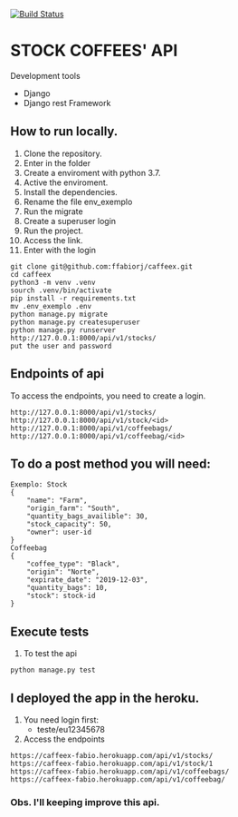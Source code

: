 [![Build Status](https://travis-ci.com/ffabiorj/caffeex.svg?branch=master)](https://travis-ci.com/ffabiorj/caffeex)
# STOCK COFFEES' API
Development tools

* Django
* Django rest Framework

## How to run locally.

1. Clone the repository.
2. Enter in the folder
3. Create a enviroment with python 3.7.
4. Active the enviroment.
5. Install the dependencies.
6. Rename the file env_exemplo
7. Run the migrate
8. Create a superuser login
9. Run the project.
10. Access the link.
11. Enter with the login


```
git clone git@github.com:ffabiorj/caffeex.git
cd caffeex
python3 -m venv .venv
sourch .venv/bin/activate
pip install -r requirements.txt
mv .env_exemplo .env
python manage.py migrate
python manage.py createsuperuser
python manage.py runserver
http://127.0.0.1:8000/api/v1/stocks/
put the user and password
```

## Endpoints of api
To access the endpoints, you need to create a login.
```
http://127.0.0.1:8000/api/v1/stocks/
http://127.0.0.1:8000/api/v1/stock/<id>
http://127.0.0.1:8000/api/v1/coffeebags/
http://127.0.0.1:8000/api/v1/coffeebag/<id>

```

## To do a post method you will need:

```
Exemplo: Stock
{
    "name": "Farm",
    "origin_farm": "South",
    "quantity_bags_availible": 30,
    "stock_capacity": 50,
    "owner": user-id
}
Coffeebag
{
    "coffee_type": "Black",
    "origin": "Norte",
    "expirate_date": "2019-12-03",
    "quantity_bags": 10,
    "stock": stock-id   
}

```

## Execute tests
1. To test the api

```
python manage.py test
```

## I deployed the app in the heroku.
1. You need login first: 
    - teste/eu12345678
2. Access the endpoints

```
https://caffeex-fabio.herokuapp.com/api/v1/stocks/
https://caffeex-fabio.herokuapp.com/api/v1/stock/1
https://caffeex-fabio.herokuapp.com/api/v1/coffeebags/
https://caffeex-fabio.herokuapp.com/api/v1/coffeebag/
```

### Obs. I'll keeping improve this api.
